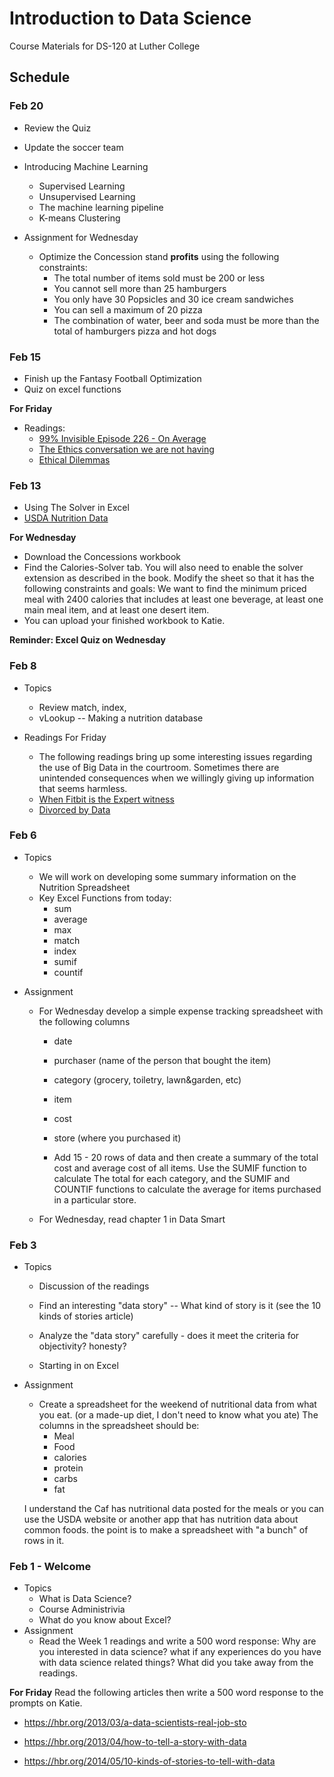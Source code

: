 # Introduction to Data Science

Course Materials for DS-120 at Luther College

## Schedule

### Feb 20

* Review the Quiz
* Update the soccer team
* Introducing Machine Learning
  * Supervised Learning
  * Unsupervised Learning
  * The machine learning pipeline
  * K-means Clustering

* Assignment for Wednesday
    * Optimize the Concession stand **profits** using the following constraints:
        * The total number of items sold must be 200 or less
        * You cannot sell more than 25 hamburgers
        * You only have 30 Popsicles and 30 ice cream sandwiches
        * You can sell a maximum of 20 pizza
        * The combination of water, beer and soda must be more than the total of hamburgers pizza and hot dogs


### Feb 15

* Finish up the Fantasy Football Optimization
* Quiz on excel functions

**For Friday**

* Readings:
    * [99% Invisible Episode 226 - On Average](http://99percentinvisible.org/episode/on-average/)
    * [The Ethics conversation we are not having](https://hbr.org/2015/11/the-ethics-conversation-were-not-having-about-data)
    * [Ethical Dilemmas](http://junkcharts.typepad.com/numbersruleyourworld/2016/07/ethical-dilemmas-in-data-science-and-analytics.html)


### Feb 13

* Using The Solver in Excel
* [USDA Nutrition Data](https://www.ars.usda.gov/northeast-area/beltsville-md/beltsville-human-nutrition-research-center/nutrient-data-laboratory/docs/sr28-download-files/)

**For Wednesday**

* Download the Concessions workbook
* Find the Calories-Solver tab.  You will also need to enable the solver extension as described in the book.  Modify the sheet so that it has the following constraints and goals:  We want to find the minimum priced meal with 2400 calories that includes  at least one beverage, at least one main meal item, and at least one desert item.  
* You can upload your finished workbook to Katie.

**Reminder: Excel Quiz on Wednesday**


### Feb 8

* Topics
  * Review match, index,
  * vLookup -- Making a nutrition database

* Readings For Friday
  * The following readings bring up some interesting issues regarding the use of Big Data in the courtroom.  Sometimes there are unintended consequences when we willingly giving up information that seems harmless.
  * [When Fitbit is the Expert witness](http://www.theatlantic.com/technology/archive/2014/11/when-fitbit-is-the-expert-witness/382936/)
  * [Divorced by Data](https://backchannel.com/divorced-by-data-894b6221b2c1#.twi4yw6dj)


### Feb 6

* Topics
    * We will work on developing some summary information on the Nutrition Spreadsheet
    * Key Excel Functions from today:
       * sum
       * average
       * max
       * match
       * index
       * sumif
       * countif


* Assignment
   * For Wednesday develop a simple expense tracking spreadsheet with the following columns
      * date
      * purchaser (name of the person that bought the item)
      * category (grocery, toiletry, lawn&garden, etc)
      * item
      * cost
      * store (where you purchased it)

      * Add 15 - 20 rows of data and then create a summary of the total cost and average cost of all items.  Use the SUMIF function to calculate The total for each category, and the  SUMIF and COUNTIF functions to calculate the average for items purchased in a particular store.

    * For Wednesday, read chapter 1 in Data Smart

### Feb 3

* Topics
    * Discussion of the readings
    * Find an interesting "data story" -- What kind of story is it (see the 10 kinds of stories article)
    * Analyze the "data story" carefully - does it meet the criteria for objectivity? honesty?

    * Starting in on Excel

* Assignment
    * Create a spreadsheet for the weekend of nutritional data from what you eat.  (or a made-up diet, I don't need to know what you ate)  The columns in the spreadsheet should be:
      * Meal
      * Food
      * calories
      * protein
      * carbs
      * fat

    I understand the Caf has nutritional data posted for the meals or you can use the USDA website or another app that has nutrition data about common foods.  the point is to make a spreadsheet with "a bunch" of rows in it.


### Feb 1 - Welcome

* Topics
  * What is Data Science?
  * Course Administrivia
  * What do you know about Excel?
* Assignment
    * Read the Week 1 readings and write a 500 word response:  Why are you interested in data science?  what if any experiences do you have with data science related things?  What did you take away from the readings.

**For Friday**  Read the following articles then write a 500 word response to the prompts on Katie.

  * https://hbr.org/2013/03/a-data-scientists-real-job-sto

  * https://hbr.org/2013/04/how-to-tell-a-story-with-data

  * https://hbr.org/2014/05/10-kinds-of-stories-to-tell-with-data
